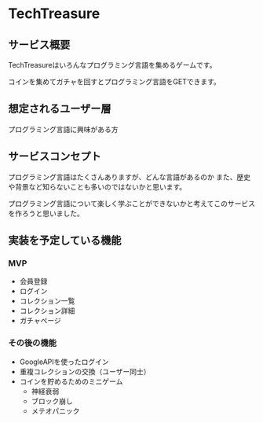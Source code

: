 # TechTreasure

## サービス概要
TechTreasureはいろんなプログラミング言語を集めるゲームです。

コインを集めてガチャを回すとプログラミング言語をGETできます。

## 想定されるユーザー層
プログラミング言語に興味がある方

## サービスコンセプト
プログラミング言語はたくさんありますが、どんな言語があるのか
また、歴史や背景など知らないことも多いのではないかと思います。

プログラミング言語について楽しく学ぶことができないかと考えてこのサービスを作ろうと思いました。

## 実装を予定している機能
### MVP
* 会員登録
* ログイン
* コレクション一覧
* コレクション詳細
* ガチャページ

### その後の機能
* GoogleAPIを使ったログイン
* 重複コレクションの交換（ユーザー同士）
* コインを貯めるためのミニゲーム
  *  神経衰弱
  *  ブロック崩し
  *  メテオパニック
